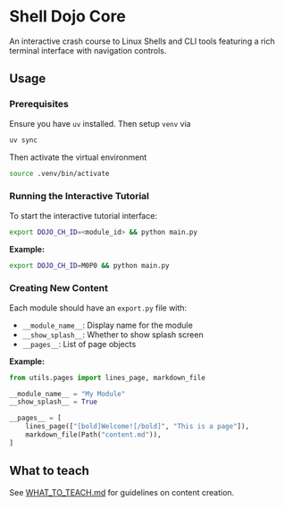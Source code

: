# Shell Dojo Core

An interactive crash course to Linux Shells and CLI tools featuring a rich terminal interface with navigation controls.

## Usage

### Prerequisites

Ensure you have `uv` installed. Then setup `venv` via

```bash
uv sync
```

Then activate the virtual environment
```bash
source .venv/bin/activate
```

### Running the Interactive Tutorial

To start the interactive tutorial interface:

```bash
export DOJO_CH_ID=<module_id> && python main.py
```

**Example:**
```bash
export DOJO_CH_ID=M0P0 && python main.py
```

### Creating New Content

Each module should have an `export.py` file with:

- `__module_name__`: Display name for the module
- `__show_splash__`: Whether to show splash screen
- `__pages__`: List of page objects

**Example:**
```python
from utils.pages import lines_page, markdown_file

__module_name__ = "My Module"
__show_splash__ = True

__pages__ = [
    lines_page(["[bold]Welcome![/bold]", "This is a page"]),
    markdown_file(Path("content.md")),
]
```

## What to teach

See [WHAT_TO_TEACH.md](WHAT_TO_TEACH.md) for guidelines on content creation.